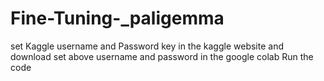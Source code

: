 # Fine-Tuning-_paligemma
set Kaggle username and Password key in the kaggle website and download
set above username and password in the google colab
Run the code
